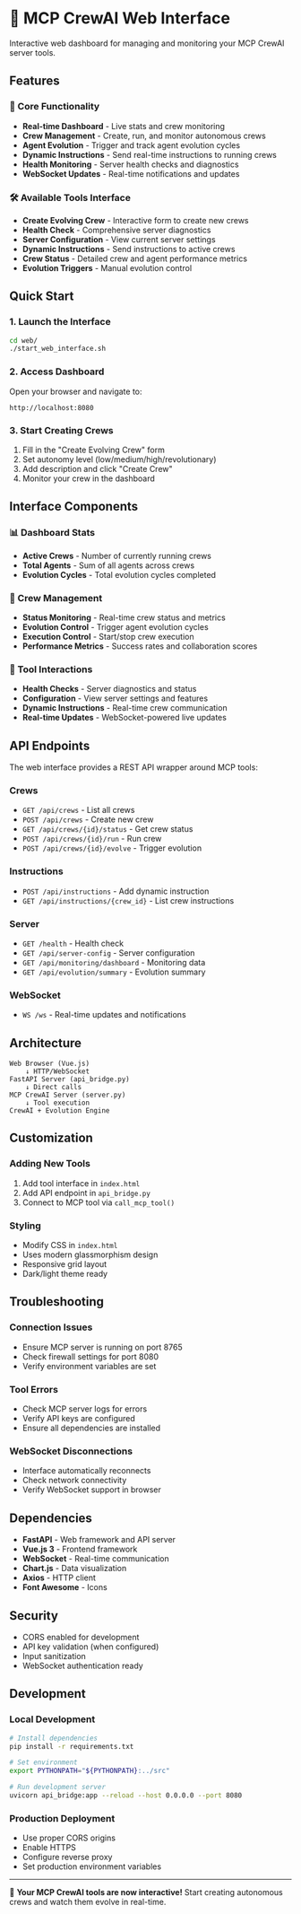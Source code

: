 # 🚀 MCP CrewAI Web Interface

Interactive web dashboard for managing and monitoring your MCP CrewAI server tools.

## Features

### 🎯 Core Functionality
- **Real-time Dashboard** - Live stats and crew monitoring
- **Crew Management** - Create, run, and monitor autonomous crews
- **Agent Evolution** - Trigger and track agent evolution cycles
- **Dynamic Instructions** - Send real-time instructions to running crews
- **Health Monitoring** - Server health checks and diagnostics
- **WebSocket Updates** - Real-time notifications and updates

### 🛠️ Available Tools Interface
- **Create Evolving Crew** - Interactive form to create new crews
- **Health Check** - Comprehensive server diagnostics
- **Server Configuration** - View current server settings
- **Dynamic Instructions** - Send instructions to active crews
- **Crew Status** - Detailed crew and agent performance metrics
- **Evolution Triggers** - Manual evolution control

## Quick Start

### 1. Launch the Interface
```bash
cd web/
./start_web_interface.sh
```

### 2. Access Dashboard
Open your browser and navigate to:
```
http://localhost:8080
```

### 3. Start Creating Crews
1. Fill in the "Create Evolving Crew" form
2. Set autonomy level (low/medium/high/revolutionary)
3. Add description and click "Create Crew"
4. Monitor your crew in the dashboard

## Interface Components

### 📊 Dashboard Stats
- **Active Crews** - Number of currently running crews
- **Total Agents** - Sum of all agents across crews
- **Evolution Cycles** - Total evolution cycles completed

### 👥 Crew Management
- **Status Monitoring** - Real-time crew status and metrics
- **Evolution Control** - Trigger agent evolution cycles
- **Execution Control** - Start/stop crew execution
- **Performance Metrics** - Success rates and collaboration scores

### 🔧 Tool Interactions
- **Health Checks** - Server diagnostics and status
- **Configuration** - View server settings and features
- **Dynamic Instructions** - Real-time crew communication
- **Real-time Updates** - WebSocket-powered live updates

## API Endpoints

The web interface provides a REST API wrapper around MCP tools:

### Crews
- `GET /api/crews` - List all crews
- `POST /api/crews` - Create new crew
- `GET /api/crews/{id}/status` - Get crew status
- `POST /api/crews/{id}/run` - Run crew
- `POST /api/crews/{id}/evolve` - Trigger evolution

### Instructions
- `POST /api/instructions` - Add dynamic instruction
- `GET /api/instructions/{crew_id}` - List crew instructions

### Server
- `GET /health` - Health check
- `GET /api/server-config` - Server configuration
- `GET /api/monitoring/dashboard` - Monitoring data
- `GET /api/evolution/summary` - Evolution summary

### WebSocket
- `WS /ws` - Real-time updates and notifications

## Architecture

```
Web Browser (Vue.js) 
    ↓ HTTP/WebSocket
FastAPI Server (api_bridge.py)
    ↓ Direct calls
MCP CrewAI Server (server.py)
    ↓ Tool execution
CrewAI + Evolution Engine
```

## Customization

### Adding New Tools
1. Add tool interface in `index.html`
2. Add API endpoint in `api_bridge.py`
3. Connect to MCP tool via `call_mcp_tool()`

### Styling
- Modify CSS in `index.html`
- Uses modern glassmorphism design
- Responsive grid layout
- Dark/light theme ready

## Troubleshooting

### Connection Issues
- Ensure MCP server is running on port 8765
- Check firewall settings for port 8080
- Verify environment variables are set

### Tool Errors
- Check MCP server logs for errors
- Verify API keys are configured
- Ensure all dependencies are installed

### WebSocket Disconnections
- Interface automatically reconnects
- Check network connectivity
- Verify WebSocket support in browser

## Dependencies

- **FastAPI** - Web framework and API server
- **Vue.js 3** - Frontend framework
- **WebSocket** - Real-time communication
- **Chart.js** - Data visualization
- **Axios** - HTTP client
- **Font Awesome** - Icons

## Security

- CORS enabled for development
- API key validation (when configured)
- Input sanitization
- WebSocket authentication ready

## Development

### Local Development
```bash
# Install dependencies
pip install -r requirements.txt

# Set environment
export PYTHONPATH="${PYTHONPATH}:../src"

# Run development server
uvicorn api_bridge:app --reload --host 0.0.0.0 --port 8080
```

### Production Deployment
- Use proper CORS origins
- Enable HTTPS
- Configure reverse proxy
- Set production environment variables

---

🎉 **Your MCP CrewAI tools are now interactive!** Start creating autonomous crews and watch them evolve in real-time.